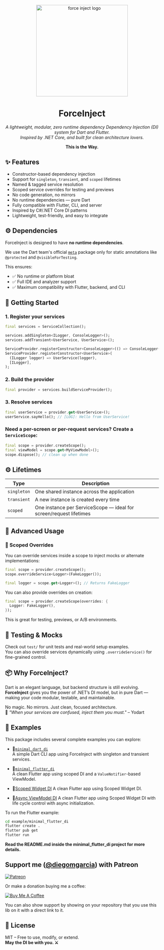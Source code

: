 <p align="center">
  <img src="https://raw.githubusercontent.com/diegomgarcia/force_inject/main/branding/logo_small_no_name.png" width="300" alt="force inject logo" />
</p>

<h1 align="center">ForceInject</h1>

<p align="center">
  <em>A lightweight, modular, zero runtime dependency Dependency Injection (DI) system for Dart and Flutter.<br/>
      Inspired by .NET Core, and built for clean architecture lovers.
  </em>
</p>

<p align="center"><strong>This is the Way.</strong></p>

## ✨ Features

- Constructor-based dependency injection
- Support for `singleton`, `transient`, and `scoped` lifetimes
- Named & tagged service resolution
- Scoped service overrides for testing and previews
- No code generation, no mirrors
- No runtime dependencies — pure Dart
- Fully compatible with Flutter, CLI, and server
- Inspired by C#/.NET Core DI patterns
- Lightweight, test-friendly, and easy to integrate

## ⚙️ Dependencies

ForceInject is designed to have **no runtime dependencies**.

We use the Dart team's official [`meta`](https://pub.dev/packages/meta) package only for static annotations like `@protected` and `@visibleForTesting`.

This ensures:
- ✅ No runtime or platform bloat
- ✅ Full IDE and analyzer support
- ✅ Maximum compatibility with Flutter, backend, and CLI

## 🚀 Getting Started

### 1. Register your services

```dart
final services = ServiceCollection();

services.addSingleton<ILogger, ConsoleLogger>();
services.addTransient<UserService, UserService>();

ServiceProvider.registerConstructor<ConsoleLogger>(() => ConsoleLogger(), []);
ServiceProvider.registerConstructor<UserService>(
  (ILogger logger) => UserService(logger),
  [ILogger],
);
```

### 2. Build the provider

```dart
final provider = services.buildServiceProvider();
```

### 3. Resolve services

```dart
final userService = provider.get<UserService>();
userService.sayHello(); // [LOG]: Hello from UserService!
```

### Need a per-screen or per-request services? Create a `ServiceScope`:

```dart
final scope = provider.createScope();
final viewModel = scope.get<MyViewModel>();
scope.dispose(); // clean up when done
```

## ⚙️ Lifetimes

| Type        | Description                                |
|-------------|--------------------------------------------|
| `singleton` | One shared instance across the application |
| `transient` | A new instance is created every time       |
| `scoped`    | One instance per ServiceScope — ideal for screen/request lifetimes |

## 🔧 Advanced Usage

### 🔁 Scoped Overrides

You can override services inside a scope to inject mocks or alternate implementations:

```dart
final scope = provider.createScope();
scope.overrideService<Logger>(FakeLogger());

final logger = scope.get<Logger>(); // Returns FakeLogger
```

You can also provide overrides on creation:

```dart
final scope = provider.createScope(overrides: {
  Logger: FakeLogger(),
});
```

This is great for testing, previews, or A/B environments.

## 🧪 Testing & Mocks

Check out `test/` for unit tests and real-world setup examples.  
You can also override services dynamically using `.overrideService()` for fine-grained control.

## 📦 Why ForceInject?

Dart is an elegant language, but backend structure is still evolving.  
**ForceInject** gives you the power of .NET’s DI model, but in pure Dart — making your code modular, testable, and maintainable.

No magic. No mirrors. Just clean, focused architecture.  
💬 *"When your services are confused, inject them you must."* – Yodart

## 🧪 Examples

This package includes several complete examples you can explore:

- 🧱[`minimal_dart_di`](https://github.com/diegomgarcia/force_inject/tree/main/example/minimal_dart_di)  
  A simple Dart CLI app using ForceInject with singleton and transient services.

- 📱[`minimal_flutter_di`](https://github.com/diegomgarcia/force_inject/tree/main/example/minimal_flutter_di)  
  A clean Flutter app using scoped DI and a `ValueNotifier`-based ViewModel.

- 📱[Scoped Widget DI](https://github.com/diegomgarcia/force_inject/tree/main/example/scoped_widget_flutter_di)
  A clean Flutter app using Scoped Widget DI.

- 📱[Async ViewModel DI](https://github.com/diegomgarcia/force_inject/tree/main/example/async_viewmodel_flutter_di)
  A clean Flutter app using Scoped Widget DI with life cycle control with async initialization.


To run the Flutter example:
```bash
cd example/minimal_flutter_di
flutter create .
flutter pub get
flutter run
```
**Read the README.md inside the minimal_flutter_di project for more details.**

## Support me ([@diegomgarcia](https://github.com/diegomgarcia)) with Patreon

[![Patreon](https://c5.patreon.com/external/logo/become_a_patron_button.png)](https://www.patreon.com/dmgarcia)

Or make a donation buying me a coffee:

[![Buy Me A Coffee](https://user-images.githubusercontent.com/835641/60540201-fcd7fa00-9ce4-11e9-87ec-1e98568e9f58.png)](https://www.buymeacoffee.com/dmgarcia)

You can also show support by showing on your repository that you use this lib on it with a direct link to it.

## 📜 License

MIT – Free to use, modify, or extend.  
**May the DI be with you. ⚔️**
